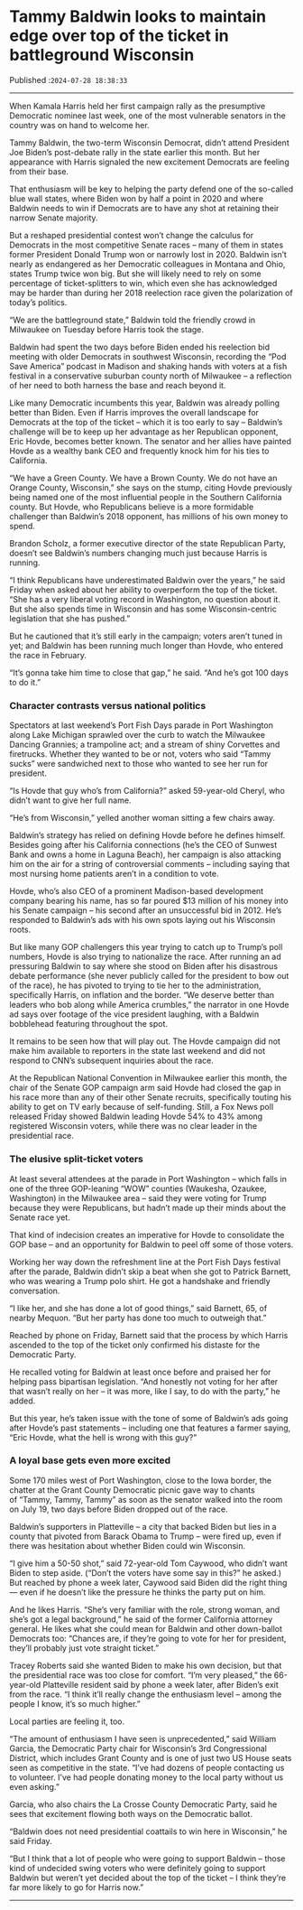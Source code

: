 # Tammy Baldwin looks to maintain edge over top of the ticket in battleground Wisconsin

Published :`2024-07-28 18:38:33`

---

When Kamala Harris held her first campaign rally as the presumptive Democratic nominee last week, one of the most vulnerable senators in the country was on hand to welcome her.

Tammy Baldwin, the two-term Wisconsin Democrat, didn’t attend President Joe Biden’s post-debate rally in the state earlier this month. But her appearance with Harris signaled the new excitement Democrats are feeling from their base.

That enthusiasm will be key to helping the party defend one of the so-called blue wall states, where Biden won by half a point in 2020 and where Baldwin needs to win if Democrats are to have any shot at retaining their narrow Senate majority.

But a reshaped presidential contest won’t change the calculus for Democrats in the most competitive Senate races – many of them in states former President Donald Trump won or narrowly lost in 2020. Baldwin isn’t nearly as endangered as her Democratic colleagues in Montana and Ohio, states Trump twice won big. But she will likely need to rely on some percentage of ticket-splitters to win, which even she has acknowledged may be harder than during her 2018 reelection race given the polarization of today’s politics.

“We are the battleground state,” Baldwin told the friendly crowd in Milwaukee on Tuesday before Harris took the stage.

Baldwin had spent the two days before Biden ended his reelection bid meeting with older Democrats in southwest Wisconsin, recording the “Pod Save America” podcast in Madison and shaking hands with voters at a fish festival in a conservative suburban county north of Milwaukee – a reflection of her need to both harness the base and reach beyond it.

Like many Democratic incumbents this year, Baldwin was already polling better than Biden. Even if Harris improves the overall landscape for Democrats at the top of the ticket – which it is too early to say – Baldwin’s challenge will be to keep up her advantage as her Republican opponent, Eric Hovde, becomes better known. The senator and her allies have painted Hovde as a wealthy bank CEO and frequently knock him for his ties to California.

“We have a Green County. We have a Brown County. We do not have an Orange County, Wisconsin,” she says on the stump, citing Hovde previously being named one of the most influential people in the Southern California county. But Hovde, who Republicans believe is a more formidable challenger than Baldwin’s 2018 opponent, has millions of his own money to spend.

Brandon Scholz, a former executive director of the state Republican Party, doesn’t see Baldwin’s numbers changing much just because Harris is running.

“I think Republicans have underestimated Baldwin over the years,” he said Friday when asked about her ability to overperform the top of the ticket. “She has a very liberal voting record in Washington, no question about it. But she also spends time in Wisconsin and has some Wisconsin-centric legislation that she has pushed.”

But he cautioned that it’s still early in the campaign; voters aren’t tuned in yet; and Baldwin has been running much longer than Hovde, who entered the race in February.

“It’s gonna take him time to close that gap,” he said. “And he’s got 100 days to do it.”

### Character contrasts versus national politics

Spectators at last weekend’s Port Fish Days parade in Port Washington along Lake Michigan sprawled over the curb to watch the Milwaukee Dancing Grannies; a trampoline act; and a stream of shiny Corvettes and firetrucks. Whether they wanted to be or not, voters who said “Tammy sucks” were sandwiched next to those who wanted to see her run for president.

“Is Hovde that guy who’s from California?” asked 59-year-old Cheryl, who didn’t want to give her full name.

“He’s from Wisconsin,” yelled another woman sitting a few chairs away.

Baldwin’s strategy has relied on defining Hovde before he defines himself. Besides going after his California connections (he’s the CEO of Sunwest Bank and owns a home in Laguna Beach), her campaign is also attacking him on the air for a string of controversial comments – including saying that most nursing home patients aren’t in a condition to vote.

Hovde, who’s also CEO of a prominent Madison-based development company bearing his name, has so far poured $13 million of his money into his Senate campaign – his second after an unsuccessful bid in 2012. He’s responded to Baldwin’s ads with his own spots laying out his Wisconsin roots.

But like many GOP challengers this year trying to catch up to Trump’s poll numbers, Hovde is also trying to nationalize the race. After running an ad pressuring Baldwin to say where she stood on Biden after his disastrous debate performance (she never publicly called for the president to bow out of the race), he has pivoted to trying to tie her to the administration, specifically Harris, on inflation and the border. “We deserve better than leaders who bob along while America crumbles,” the narrator in one Hovde ad says over footage of the vice president laughing, with a Baldwin bobblehead featuring throughout the spot.

It remains to be seen how that will play out. The Hovde campaign did not make him available to reporters in the state last weekend and did not respond to CNN’s subsequent inquiries about the race.

At the Republican National Convention in Milwaukee earlier this month, the chair of the Senate GOP campaign arm said Hovde had closed the gap in his race more than any of their other Senate recruits, specifically touting his ability to get on TV early because of self-funding. Still, a Fox News poll released Friday showed Baldwin leading Hovde 54% to 43% among registered Wisconsin voters, while there was no clear leader in the presidential race.

### The elusive split-ticket voters

At least several attendees at the parade in Port Washington – which falls in one of the three GOP-leaning “WOW” counties (Waukesha, Ozaukee, Washington) in the Milwaukee area – said they were voting for Trump because they were Republicans, but hadn’t made up their minds about the Senate race yet.

That kind of indecision creates an imperative for Hovde to consolidate the GOP base – and an opportunity for Baldwin to peel off some of those voters.

Working her way down the refreshment line at the Port Fish Days festival after the parade, Baldwin didn’t skip a beat when she got to Patrick Barnett, who was wearing a Trump polo shirt. He got a handshake and friendly conversation.

“I like her, and she has done a lot of good things,” said Barnett, 65, of nearby Mequon. “But her party has done too much to outweigh that.”

Reached by phone on Friday, Barnett said that the process by which Harris ascended to the top of the ticket only confirmed his distaste for the Democratic Party.

He recalled voting for Baldwin at least once before and praised her for helping pass bipartisan legislation. “And honestly not voting for her after that wasn’t really on her – it was more, like I say, to do with the party,” he added.

But this year, he’s taken issue with the tone of some of Baldwin’s ads going after Hovde’s past statements – including one that features a farmer saying, “Eric Hovde, what the hell is wrong with this guy?”

### A loyal base gets even more excited

Some 170 miles west of Port Washington, close to the Iowa border, the chatter at the Grant County Democratic picnic gave way to chants of “Tammy, Tammy, Tammy” as soon as the senator walked into the room on July 19, two days before Biden dropped out of the race.

Baldwin’s supporters in Platteville – a city that backed Biden but lies in a county that pivoted from Barack Obama to Trump – were fired up, even if there was hesitation about whether Biden could win Wisconsin.

“I give him a 50-50 shot,” said 72-year-old Tom Caywood, who didn’t want Biden to step aside. (“Don’t the voters have some say in this?” he asked.) But reached by phone a week later, Caywood said Biden did the right thing — even if he doesn’t like the pressure he thinks the party put on him.

And he likes Harris. “She’s very familiar with the role, strong woman, and she’s got a legal background,” he said of the former California attorney general. He likes what she could mean for Baldwin and other down-ballot Democrats too: “Chances are, if they’re going to vote for her for president, they’ll probably just vote straight ticket.”

Tracey Roberts said she wanted Biden to make his own decision, but that the presidential race was too close for comfort. “I’m very pleased,” the 66-year-old Platteville resident said by phone a week later, after Biden’s exit from the race. “I think it’ll really change the enthusiasm level – among the people I know, it’s so much higher.”

Local parties are feeling it, too.

“The amount of enthusiasm I have seen is unprecedented,” said William Garcia, the Democratic Party chair for Wisconsin’s 3rd Congressional District, which includes Grant County and is one of just two US House seats seen as competitive in the state. “I’ve had dozens of people contacting us to volunteer. I’ve had people donating money to the local party without us even asking.”

Garcia, who also chairs the La Crosse County Democratic Party, said he sees that excitement flowing both ways on the Democratic ballot.

“Baldwin does not need presidential coattails to win here in Wisconsin,” he said Friday.

“But I think that a lot of people who were going to support Baldwin – those kind of undecided swing voters who were definitely going to support Baldwin but weren’t yet decided about the top of the ticket – I think they’re far more likely to go for Harris now.”

---

